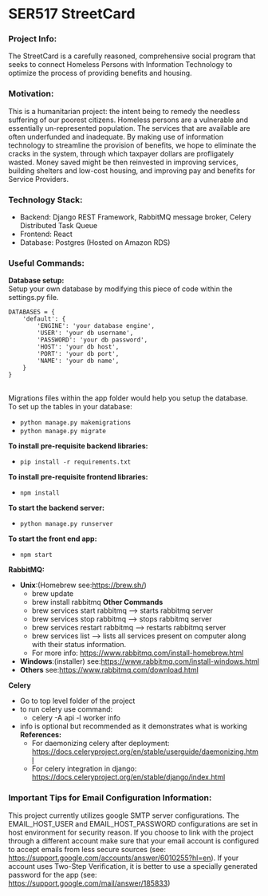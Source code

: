 # SER517 StreetCard
### **Project Info:**

The StreetCard is a carefully reasoned, comprehensive social program that seeks to connect Homeless
Persons with Information Technology to optimize the process of providing benefits and housing. 

### **Motivation:**

This is a humanitarian project: the intent being to remedy the needless suffering of our poorest citizens.
Homeless persons are a vulnerable and essentially un-represented population. The services that are
available are often underfunded and inadequate.
By making use of information technology to streamline the provision of benefits, we hope to eliminate
the cracks in the system, through which taxpayer dollars are profligately wasted. Money saved might be
then reinvested in improving services, building shelters and low-cost housing, and improving pay and
benefits for Service Providers.

### **Technology Stack:**
- Backend: Django REST Framework, RabbitMQ message broker, Celery Distributed Task Queue
- Frontend: React
- Database: Postgres (Hosted on Amazon RDS)

### Useful Commands:
**Database setup:**
<br> Setup your own database by modifying this piece of code within the settings.py file.
~~~
DATABASES = { 
    'default': {
        'ENGINE': 'your database engine',
        'USER': 'your db username',
        'PASSWORD': 'your db password',
        'HOST': 'your db host',
        'PORT': 'your db port',
        'NAME': 'your db name',
    }
}
~~~

<br> Migrations files within the app folder would help you setup the database.
<br> To set up the tables in your database:

- `python manage.py makemigrations`
- `python manage.py migrate`

**To install pre-requisite backend libraries:**
- `pip install -r requirements.txt`

**To install pre-requisite frontend libraries:**
- `npm install`

**To start the backend server:**
- `python manage.py runserver`

**To start the front end app:**
- `npm start`

**RabbitMQ:**

- **Unix**:(Homebrew see:https://brew.sh/) 
    - brew update
    - brew install rabbitmq
    **Other Commands**
     - brew services start rabbitmq --> starts rabbitmq server
     - brew services stop rabbitmq --> stops rabbitmq server
     - brew services restart rabbitmq --> restarts rabbitmq server
     - brew services list --> lists all services present on computer along with their status information.
     - For more info: https://www.rabbitmq.com/install-homebrew.html
- **Windows**:(installer)
    see:https://www.rabbitmq.com/install-windows.html
- **Others**
    see:https://www.rabbitmq.com/download.html

**Celery**

- Go to top level folder of the project
- to run celery use command: 
    - celery -A api -l worker info
- info is optional but recommended as it demonstrates what is working 
**References:**
    - For daemonizing celery after deployment: https://docs.celeryproject.org/en/stable/userguide/daemonizing.html
    - For celery integration in django: https://docs.celeryproject.org/en/stable/django/index.html
    
### Important Tips for Email Configuration Information:

 This project currently utilizes google SMTP server configurations. 
 The EMAIL_HOST_USER and EMAIL_HOST_PASSWORD configurations are set in host environment for security reason. 
 If you choose to link with the project through a different account make sure that your email account is 
 configured to accept emails from less secure sources (see: https://support.google.com/accounts/answer/6010255?hl=en).
 If your account uses Two-Step Verification, it is better to use a specially generated password for the app 
 (see: https://support.google.com/mail/answer/185833)
 

 
